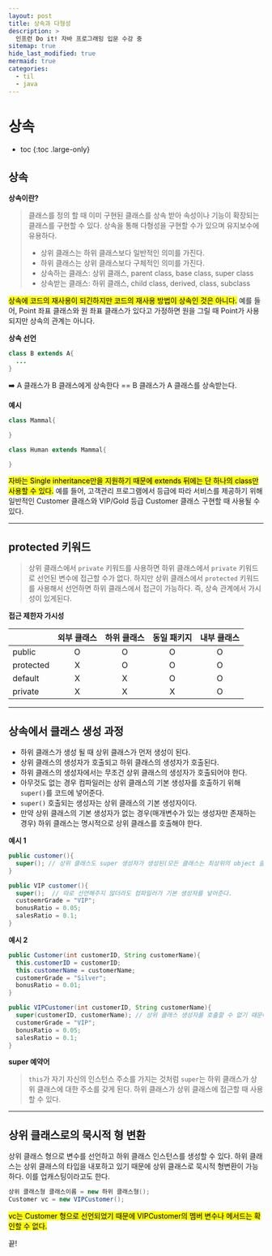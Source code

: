 ```yaml
---
layout: post
title: 상속과 다형성
description: >
  인프런 Do it! 자바 프로그래밍 입문 수강 중
sitemap: true
hide_last_modified: true
mermaid: true
categories:
  - til
  - java
---
```

# 상속

* toc
{:toc .large-only}

## 상속

__상속이란?__
> 클래스를 정의 할 때 이미 구현된 클래스를 상속 받아 속성이나 기능이 확장되는 클래스를 구현할 수 있다. 상속을 통해 다형성을 구현할 수가 있으며 유지보수에 유용하다.
> - 상위 클래스는 하위 클래스보다 일반적인 의미를 가진다.
> - 하위 클래스는 상위 클래스보다 구체적인 의미를 가진다.
> - 상속하는 클래스: 상위 클래스, parent class, base class, super class
> - 상속받는 클래스: 하위 클래스, child class, derived, class, subclass  



<mark>상속에 코드의 재사용이 되긴하지만 코드의 재사용 방법이 상속인 것은 아니다.</mark> 예를 들어, Point 좌표 클래스와 원 좌표 클래스가 있다고 가정하면 원을 그릴 때 Point가 사용되지만 상속의 관계는 아니다.

__상속 선언__
```java
class B extends A{
  ...
}
```
➡️ A 클래스가 B 클래스에게 상속한다 == B 클래스가 A 클래스를 상속받는다.

__예시__

```java
class Mammal{

}

class Human extends Mammal{

}
```
<mark>자바는 Single inheritance만을 지원하기 때문에 extends 뒤에는 단 하나의 class만 사용할 수 있다.</mark> 예를 들어, 고객관리 프로그램에서 등급에 따라 서비스를 제공하기 위해 일반적인 Customer 클래스와 VIP/Gold 등급 Customer 클래스 구현할 때 사용될 수 있다.

---

## protected 키워드

> 상위 클래스에서 `private` 키워드를 사용하면 하위 클래스에서 `private` 키워드로 선언된 변수에 접근할 수가 없다. 하지만 상위 클래스에서 `protected` 키워드를 사용해서 선언하면 하위 클래스에서 접근이 가능하다. 즉, 상속 관계에서 가시성이 있게된다.

__접근 제한자 가시성__

|  | <center>외부 클래스</center> | <center>하위 클래스</center> | <center>동일 패키지</center> | <center>내부 클래스</center> |
| ------ | ------ | ------ | ------ | ------ |
| public | <center>O</center> | <center>O</center> | <center>O</center> | <center>O</center> |
| protected | <center>X</center> | <center>O</center> | <center>O</center> | <center>O</center> |
| default | <center>X</center> | <center>X</center> | <center>O</center> | <center>O</center> |
| private | <center>X</center> | <center>X</center> | <center>X</center> | <center>O</center> |

---

## 상속에서 클래스 생성 과정

- 하위 클래스가 생성 될 때 상위 클래스가 먼저 생성이 된다.
- 상위 클래스의 생성자가 호출되고 하위 클래스의 생성자가 호출된다.
- 하위 클래스의 생성자에서는 무조건 상위 클래스의 생성자가 호출되어야 한다.
- 아무것도 없는 경우 컴파일러는 상위 클래스의 기본 생성자를 호출하기 위해 `super()`를 코드에 넣어준다.
- `super()` 호출되는 생성자는 상위 클래스의 기본 생성자이다.
- 만약 상위 클래스의 기본 생성자가 없는 경우(매개변수가 있는 생성자만 존재하는 경우) 하위 클래스는 명시적으로 상위 클래스를 호출해야 한다.


__예시 1__
```java
public customer(){
  super(); // 상위 클래스도 super 생성자가 생성된(모든 클래스는 최상위의 object 클래스로부터 상속 받음)
}

public VIP customer(){
  super();  // 따로 선언해주지 않더라도 컴파일러가 기본 생성자를 넣어준다.
  custoemrGrade = "VIP";
  bonusRatio = 0.05; 
  salesRatio = 0.1; 
}
```

__예시 2__
```java
public Customer(int customerID, String customerName){
  this.customerID = customerID;
  this.customerName = customerName;
  customerGrade = "Silver";
  bonusRatio = 0.01;
}

public VIPCustomer(int customerID, String customerName){
  super(customerID, customerName); // 상위 클래스 생성자를 호출할 수 없기 때문에 직접 지정해주어야 함
  customerGrade = "VIP";
  bonusRatio = 0.05;
  salesRatio = 0.1; 
}
```

__super 예약어__
> `this`가 자기 자신의 인스턴스 주소를 가지는 것처럼 `super`는 하위 클래스가 상위 클래스에 대한 주소를 갖게 된다. 하위 클래스가 상위 클래스에 접근할 때 사용할 수 있다.

---

## 상위 클래스로의 묵시적 형 변환

상위 클래스 형으로 변수를 선언하고 하위 클래스 인스턴스를 생성할 수 있다. 하위 클래스는 상위 클래스의 타입을 내포하고 있기 때문에 상위 클래스로 묵시적 형변환이 가능하다. 이를 업캐스팅이라고도 한다.

```java
상위 클래스형 클래스이름 = new 하위 클래스형();
Customer vc = new VIPCustomer();
```
<mark>vc는 Customer 형으로 선언되었기 때문에 VIPCustomer의 멤버 변수나 메서드는 확인할 수 없다.</mark>


끝!